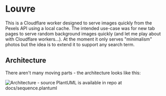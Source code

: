 # Louvre

This is a Cloudflare worker designed to serve images quickly from the Pexels API using a local cache. The intended use-case was for new tab pages to serve random background images quickly (and let me play about with Cloudflare workers...). At the moment it only serves "minimalism" photos but the idea is to extend it to support any search term.

## Architecture

There aren't many moving parts - the architecture looks like this:

![Architecture - source PlantUML is available in repo at docs/sequence.plantuml](http://www.plantuml.com/plantuml/proxy?cache=no&src=https://raw.githubusercontent.com/matttennison/louvre/main/docs/sequence.plantuml)
